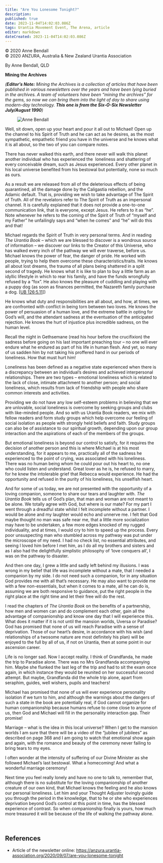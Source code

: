 ```yaml
---
title: "Are You Lonesome Tonight?"
description: 
published: true
date: 2023-11-04T14:02:03.086Z
tags: Urantia Movement Event, The Arena, article
editor: markdown
dateCreated: 2023-11-04T14:02:03.086Z
---
```


<p class="v-card v-sheet theme--light gray lighten-3 px-2">© 2020 Anne Bendall<br>© 2020 ANZURA, Australia & New Zealand Urantia Association</p>

By Anne Bendall, QLD

**Mining the Archives**

_(**Editor’s Note:** Mining the Archives is a collection of articles that have been published in various newsletters over the years and have been lying buried in the archives. A team of volunteers have been “mining the archives” for the gems, so now we can bring them into the light of day to share using modern-day technology. **This one is from the Six-O-Six Newsletter July/August 1990**)_

<figure id="Figure_1" class="image urantiapedia image-style-align-left">
<img src="/image/article/The_Arena/Cecilia-Tas-16-289x300.jpg" alt="Anne Bendall">
</figure>

Well, sit down, open up your heart and pour it all out to Michael! Open up the channel to his Spirit of Truth and he can act as he desires, as the most sympathetic, empathetic friend you have in the universe and he knows what it is all about, so the two of you can compare notes.

There has never walked this earth, and there never will walk this planet another individual who has experienced the  loneliness and shattering of every conceivable dream, such as Jesus experienced. Every other planet in his local universe benefited from his bestowal but potentially, none so much as ours.

As a result we are released from all of the deleterious effects of being quarantined, all the damage done by the Caligastia rebellion, and the Adamic default. That is, providing we wish to take advantage of The Spirit of Truth. All of the revelators refer to The Spirit of Truth as an impersonal channel. It is carefully explained that it does not provide a one-to-one communication link, that is everyone, except Jesus. He refers to it as “he”. Note whenever he refers to the coming of the Spirit of Truth of “myself and my Father” he unfailingly says and “when he comes” and “he” will do this and that!

Michael regards the Spirit of Truth in very personal terms. And in reading _The Urantia Book –_ which we are blessed to discover is a wondrous source of information – we discover our links to the Creator of this Universe, who has walked every inch of the pathway we will ever traverse, before us. Michael knows the power of fear, the danger of pride. He worked with people, trying to help them overcome these characteristics/traits. He knows all about lost dreams, the trauma of all plans being shattered in a split second of tragedy. He knows what it is like to plan to buy a little farm as an idyllic lifestyle in which to rear his family, and have the funds wrongfully refused by a “fox”. He also knows the pleasure of cuddling and playing with a puppy dog (as soon as finances permitted, the Nazareth family purchase a dog. [[UB 126:5.11](/en/The_Urantia_Book/126#p5_11)])

He knows what duty and responsibilities are all about, and how, at times, we are confronted with conflict in being torn between two loves. He knows the power of persuasion of a human love, and the extreme battle in opting for God’s will, and the attendant sadness at the eventuation of the anticipated rejection. He knows the hurt of injustice plus incredible sadness, on the human level.

Recall the night in Gethsemane (read his hour before the crucifixion) the sadness before going on his last important preaching tour – no one will ever endure what he endured as part of his life in human flesh. And yet, so many of us sadden him by not taking his proffered hand in our periods of loneliness. How that must hurt him!

Loneliness has been defined as a negative state experienced when there is a discrepancy between an individual’s desires and achieved interpersonal relationships. There are two types – emotional loneliness which is related to the lack of close, intimate attachment to another person; and social loneliness, which results from lack of friendship with people who share common interests and activities.

Providing we do not have any low self-esteem problems in believing that we are unlovable, social loneliness is overcome by seeking groups and clubs with like-minded people. And so with us Urantia Book readers, we mix with fellow readers and form study groups which help overcome our feeling of social isolation as people with strongly held beliefs and faith. Study groups can also be of assistance to our spiritual growth, depending upon our group interaction and the aspirations of each of the members of the groups.

But emotional loneliness is beyond our control to satisfy, for it requires the decision of another person and this is where Michael is at his most understanding, for it appears to me, practically all of the sadness he experienced to the point of crying, was associated with his loneliness. There was no human being whom he could pour out his heart to, no one who could listen and understand. Great lover as he is, he refused to marry, for he knew the intolerable grief that Rebecca would experience. He had the opportunity and refused in the purity of his loneliness, his unselfish heart.

And for some of us today, we are not presented with the opportunity of a loving companion, someone to share our tears and laughter with. _The Urantia Book_ tells us of God’s plan, that man and woman are not meant to be alone. We totally agree with God, but where is our mate? For my part I went through a dreadful state whilst I felt incomplete without a partner. I would be alone and my laughter would echo and unnerve me. I felt that God maybe thought no man was safe near me, that a little more socialization may have to be undertaken, a few more edges knocked of my rugged individuality, and at times, I would cry to him to speed up the process. Every poor unsuspecting man who stumbled across my pathway was put under the microscope of my need. I had no check list, no essential attributes, and seeing I loved him before I met him, as I do all my brothers and sisters and as I also had the delightfully simplistic philosophy of ‘love conquers all’, I was on the pathway to disaster.

And then one day, I grew a little and sadly left behind my illusions. I was wrong in my belief that life was incomplete without a mate, that I needed a companion by my side. I do not need such a companion, for in any situation God provides me with all that’s necessary. He may also want to provide me with a few non-essentials, but when it comes to a mate, all he can do is, assuming we are both responsive to guidance, put the right people in the right place at the right time and let their free will do the rest.

I read the chapters of _The Urantia Book_ on the benefits of a partnership, how men and women can and do complement each other, gain all the advantage of companionship and know one day that I will experience this. What does it matter if it is not until the mansion worlds, Uversa or Paradise? God has promised that none of us will reach Paradise with a sense of deprivation. Those of our heart’s desire, in accordance with his wish (and relationships of a twosome nature are most definitely his plan) will be enjoyed to the full by all of us, if not on Urantia, then at some point in our ascension career.

Life is no longer sad. Now I accept reality. I think of Grandfanda, he made the trip to Paradise alone. There was no Mrs Grandfanda accompanying him. Maybe she flunked the last leg of the trip and had to sit the exam once again, in which instance they would be reunited on her successful second attempt. But maybe, Grandfanda did the whole trip alone, apart from seraphim, guides, well wishers, pupils and teachers!

Michael has promised that none of us will ever experience personality isolation if we turn to him, and although the warnings about the dangers of such a state in the book are potentially real, if God cannot organize for human companionship because humans refuse to come close to anyone of us, then God and Michael will fill in the personality interaction gap. Their promise!

Marriage – what is the idea in this local universe? When I get to the mansion worlds I am sure that there will be a video of the “jubilee of jubilees” as described on page 368 and I am going to watch that emotional show again and again, with the romance and beauty of the ceremony never failing to bring tears to my eyes.

I often wonder at the intensity of suffering of our Divine Minister as she followed Michael’s last bestowal. What a homecoming! And what a wonderful marriage ceremony!

Next time you feel really lonely and have no one to talk to, remember that, although there is no substitute for the loving companionship of another creature of our own kind, that Michael knows the feeling and he also knows our personal loneliness. Let him and your Thought Adjuster lovingly guide you through the period in the knowledge, that to he or she who experiences deprivation beyond God’s control at this point in time, has the blessed experience of contrast. So when companionship finally is yours, how much more treasured it will be because of the life of walking the pathway alone.

<br style="clear:both;"/>

## References

- Article of the newsletter online: https://anzura.urantia-association.org/2020/09/07/are-you-lonesome-tonight